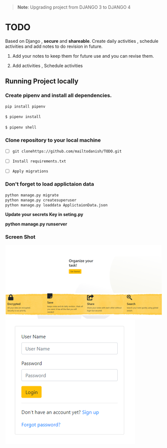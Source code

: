 > **Note**: Upgrading project from DJANGO 3 to DJANGO 4
# TODO

Based on Django , **secure** and **shareable**.  Create daily activities , schedule activities and add notes to do revision in future.

1.  Add your notes to keep them for future use and you can revise them.

2.  Add activities , Schedule activities

## Running Project locally

### Create pipenv and install all dependencies.

```bash
pip install pipenv

$ pipenv install

$ pipenv shell
```

### Clone repository to your local machine

*   [ ] `git clonehttps://github.com/mailtodanish/TODO.git`

<!---->

*   [ ] `Install requirements.txt`

<!---->

*   [ ] `Apply migrations`

### Don't forget to load applictaion data

    python manage.py migrate
    python manage.py createsuperuser
    python manage.py loaddata ApplictaionData.json 

**Update your secrets Key in seting.py**

**python manage.py runserver**

### Screen Shot

![Image](img/screen_shot1.png)
![Image](img/screen_shot2.png)

